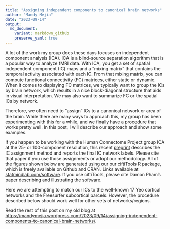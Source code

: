 ```yaml
---
title: "Assigning independent components to canonical brain networks"
author: "Mandy Mejia"
date: "2023-09-14"
output:
  md_document:
    variant: markdown_github
    preserve_yaml: true
---
```


A lot of the work my group does these days focuses on independent
component analysis (ICA). ICA is a blind-source separation algorithm
that is a popular way to analyze fMRI data. With ICA, you get a set of
spatial independent component (IC) maps and a “mixing matrix” that
contains the temporal activity associated with each IC. From that mixing
matrix, you can compute functional connectivity (FC) matrices, either
static or dynamic. When it comes to displaying FC matrices, we typically
want to group the ICs by brain network, which results in a nice
block-diagonal structure that aids in visual interpretation. We may also
want to summarize FC or the spatial ICs by network.

Therefore, we often need to “assign” ICs to a canonical network or area
of the brain. While there are many ways to approach this, my group has
been experimenting with this for a while, and we finally have a
procedure that works pretty well. In this post, I will describe our
approach and show some examples.

If you happen to be working with the Human Connectome Project group ICA
at the 25- or 100-component resolution, this recent
[preprint](https://arxiv.org/abs/2311.03791) describes the IC assignment
method and reports the final IC network labels. Please cite that paper
if you use those assignments or adopt our methodology. All of the
figures shown below are generated using our our ciftiTools R package,
which is freely available on Github and CRAN. Links available at
[statmindlab.com/software](https://www.statmindlab.com/software). If you
use ciftiTools, please cite Damon Pham’s
[paper](https://www.sciencedirect.com/science/article/pii/S1053811922000076)
describing and illustrating the software.

Here we are attempting to match our ICs to the well-known 17 Yeo
cortical networks and the Freesurfer subcortical parcels. However, the
procedure described below should work well for other sets of
networks/regions.

Read the rest of this post on my old blog at
<https://mandymejia.wordpress.com/2023/09/14/assigning-independent-components-to-canonical-brain-networks/>.
